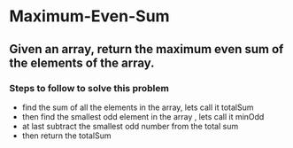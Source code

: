 # Maximum-Even-Sum

## Given an array, return the maximum even sum of the elements of the array.

### Steps to follow to solve this problem
- find the sum of all the elements in the array, lets call it totalSum
- then find the smallest odd element in the array , lets call it minOdd
- at last subtract the smallest odd number from the total sum
- then return the totalSum
